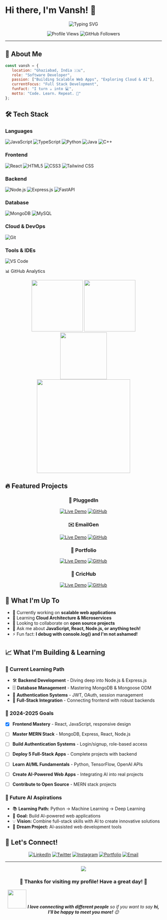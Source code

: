 # Hi there, I'm Vansh! 👋

<div align="center">
  <img src="https://readme-typing-svg.herokuapp.com?font=Fira+Code&weight=600&size=30&pause=1000&color=36BCF7&width=550&lines=🚀+Passionate+Software+Developer;💻+Full+Stack+Enthusiast;🌱+Always+Learning+New+Tech" alt="Typing SVG" />
</div>

<p align="center">
  <img src="https://komarev.com/ghpvc/?username=vanshtomar18&label=Profile%20views&color=0e75b6&style=flat" alt="Profile Views" />
  <img src="https://img.shields.io/github/followers/vanshtomar18?label=Followers&style=social" alt="GitHub Followers" />
</p>

---

## 🚀 About Me

```javascript
const vansh = {
   location: "Ghaziabad, India 🇮🇳",
   role: "Software Developer",
   passion: ["Building Scalable Web Apps", "Exploring Cloud & AI"],
   currentFocus: "Full Stack Development",
   funFact: "I turn ☕ into 💻",
   motto: "Code. Learn. Repeat. 🔁"
};
```

## 🛠️ Tech Stack

### Languages
![JavaScript](https://img.shields.io/badge/-JavaScript-F7DF1E?style=for-the-badge&logo=javascript&logoColor=black)
![TypeScript](https://img.shields.io/badge/-TypeScript-3178C6?style=for-the-badge&logo=typescript&logoColor=white)
![Python](https://img.shields.io/badge/-Python-3776AB?style=for-the-badge&logo=python&logoColor=white)
![Java](https://img.shields.io/badge/-Java-ED8B00?style=for-the-badge&logo=openjdk&logoColor=white)
![C++](https://img.shields.io/badge/-C++-00599C?style=for-the-badge&logo=c%2B%2B&logoColor=white)

### Frontend
![React](https://img.shields.io/badge/-React-61DAFB?style=for-the-badge&logo=react&logoColor=black)
![HTML5](https://img.shields.io/badge/-HTML5-E34F26?style=for-the-badge&logo=html5&logoColor=white)
![CSS3](https://img.shields.io/badge/-CSS3-1572B6?style=for-the-badge&logo=css3&logoColor=white)
![Tailwind CSS](https://img.shields.io/badge/-Tailwind%20CSS-38B2AC?style=for-the-badge&logo=tailwind-css&logoColor=white)

### Backend
![Node.js](https://img.shields.io/badge/-Node.js-339933?style=for-the-badge&logo=node.js&logoColor=white)
![Express.js](https://img.shields.io/badge/-Express.js-000000?style=for-the-badge&logo=express&logoColor=white)
![FastAPI](https://img.shields.io/badge/-FastAPI-009688?style=for-the-badge&logo=fastapi&logoColor=white)

### Database
![MongoDB](https://img.shields.io/badge/-MongoDB-47A248?style=for-the-badge&logo=mongodb&logoColor=white)
![MySQL](https://img.shields.io/badge/-MySQL-4479A1?style=for-the-badge&logo=mysql&logoColor=white)

### Cloud & DevOps
![Git](https://img.shields.io/badge/-Git-F05032?style=for-the-badge&logo=git&logoColor=white)

### Tools & IDEs
![VS Code](https://img.shields.io/badge/-VS%20Code-007ACC?style=for-the-badge&logo=visual-studio-code&logoColor=white)

📊 GitHub Analytics
<div align="center"> <img src="https://github-readme-stats.vercel.app/api?username=vanshtomar18&show_icons=true&theme=radical&hide_border=true" height="165" /> <img src="https://github-readme-stats.vercel.app/api/top-langs/?username=vanshtomar18&layout=compact&theme=radical&hide_border=true" height="165" /> </div> <div align="center"> <img src="https://github-readme-streak-stats.herokuapp.com/?user=vanshtomar18&theme=radical&hide_border=true" height="150"/> </div> <div align="center"> <img src="https://github-readme-activity-graph.vercel.app/graph?username=vanshtomar18&theme=react-dark&hide_border=true&area=true" height="300"/> </div>

## 🔥 Featured Projects

<div align="center">

### 🔌 PluggedIn
[![Live Demo](https://img.shields.io/badge/-Live%20Demo-FF5722?style=for-the-badge&logo=google-chrome&logoColor=white)](https://plugged-lxp1js9cj-vansh-tomars-projects-3e0d6c3d.vercel.app)
[![GitHub](https://img.shields.io/badge/-GitHub-181717?style=for-the-badge&logo=github&logoColor=white)](https://github.com/vanshtomar18/pluggedin)

### ✉️ EmailGen
[![Live Demo](https://img.shields.io/badge/-Live%20Demo-4285F4?style=for-the-badge&logo=google-chrome&logoColor=white)](https://vanshtomar18.github.io/emailGen/)
[![GitHub](https://img.shields.io/badge/-GitHub-181717?style=for-the-badge&logo=github&logoColor=white)](https://github.com/vanshtomar18/emailGen)

### 💼 Portfolio
[![Live Demo](https://img.shields.io/badge/-Live%20Demo-9C27B0?style=for-the-badge&logo=google-chrome&logoColor=white)](https://vanshtomar18.github.io/portfolio)
[![GitHub](https://img.shields.io/badge/-GitHub-181717?style=for-the-badge&logo=github&logoColor=white)](https://github.com/vanshtomar18/portfolio)

### 🏏 CricHub
[![Live Demo](https://img.shields.io/badge/-Live%20Demo-FF9800?style=for-the-badge&logo=google-chrome&logoColor=white)](https://vanshtomar18.github.io/crichub/)
[![GitHub](https://img.shields.io/badge/-GitHub-181717?style=for-the-badge&logo=github&logoColor=white)](https://github.com/vanshtomar18/crichub)

</div>

## 💼 What I'm Up To

- 🔭 Currently working on **scalable web applications**
- 🌱 Learning **Cloud Architecture & Microservices**
- 👯 Looking to collaborate on **open source projects**
- 💬 Ask me about **JavaScript, React, Node.js, or anything tech!**
- ⚡ Fun fact: **I debug with console.log() and I'm not ashamed!**

## 📈 What I'm Building & Learning

### 🚧 Current Learning Path
- 🛠️ **Backend Development** - Diving deep into Node.js & Express.js
- 🗄️ **Database Management** - Mastering MongoDB & Mongoose ODM
- 🔐 **Authentication Systems** - JWT, OAuth, session management
- 🎨 **Full-Stack Integration** - Connecting frontend with robust backends

### 🎯 2024-2025 Goals
- [x] **Frontend Mastery** - React, JavaScript, responsive design
- [ ] **Master MERN Stack** - MongoDB, Express, React, Node.js
- [ ] **Build Authentication Systems** - Login/signup, role-based access
- [ ] **Deploy 5 Full-Stack Apps** - Complete projects with backend
- [ ] **Learn AI/ML Fundamentals** - Python, TensorFlow, OpenAI APIs
- [ ] **Create AI-Powered Web Apps** - Integrating AI into real projects
- [ ] **Contribute to Open Source** - MERN stack projects


### 🤖 Future AI Aspirations
- 📚 **Learning Path:** Python → Machine Learning → Deep Learning
- 🎯 **Goal:** Build AI-powered web applications
- 💡 **Vision:** Combine full-stack skills with AI to create innovative solutions
- 🚀 **Dream Project:** AI-assisted web development tools

## 🤝 Let's Connect!

<div align="center">
  
[![LinkedIn](https://img.shields.io/badge/-LinkedIn-0077B5?style=for-the-badge&logo=linkedin&logoColor=white)](https://www.linkedin.com/in/vansh-tomar-800a54256/)
[![Twitter](https://img.shields.io/badge/-Twitter-1DA1F2?style=for-the-badge&logo=twitter&logoColor=white)](https://x.com/its_vansh04)
[![Instagram](https://img.shields.io/badge/-Instagram-E4405F?style=for-the-badge&logo=instagram&logoColor=white)](https://www.instagram.com/___vanshtomar___/)
[![Portfolio](https://img.shields.io/badge/-Portfolio-FF5722?style=for-the-badge&logo=google-chrome&logoColor=white)](https://vanshtomar18.github.io/portfolio)
[![Email](https://img.shields.io/badge/-Email-D14836?style=for-the-badge&logo=gmail&logoColor=white)](mailto:tomarvansh90@gmail.com)

</div>

---

<div align="center">
  <img src="https://capsule-render.vercel.app/api?type=waving&color=gradient&height=100&section=footer"/>
</div>

<div align="center">
  <h3>💖 Thanks for visiting my profile! Have a great day! 💖</h3>
  <img src="https://media.giphy.com/media/LnQjpWaON8nhr21vNW/giphy.gif" width="60"> <em><b>I love connecting with different people</b> so if you want to say <b>hi, I'll be happy to meet you more!</b> 😊</em>
</div>
